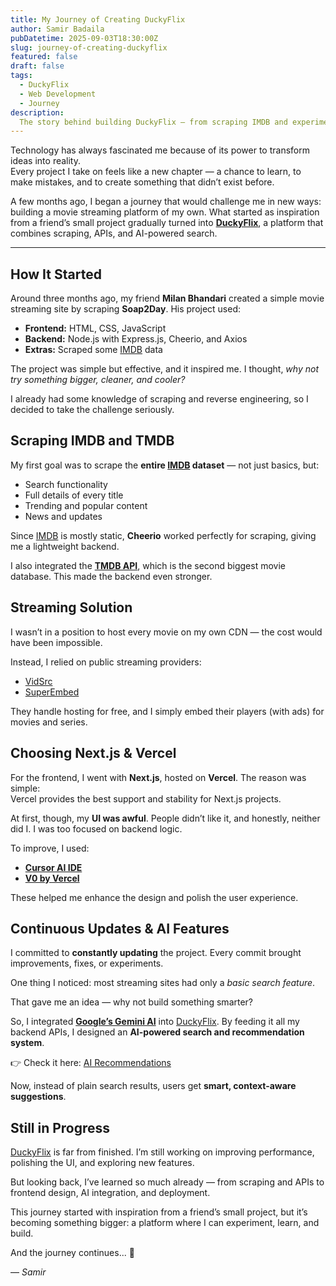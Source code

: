```yaml
---
title: My Journey of Creating DuckyFlix
author: Samir Badaila
pubDatetime: 2025-09-03T18:30:00Z
slug: journey-of-creating-duckyflix
featured: false
draft: false
tags:
  - DuckyFlix
  - Web Development
  - Journey
description:
  The story behind building DuckyFlix — from scraping IMDB and experimenting with APIs to improving UI, integrating AI search with Gemini, and deploying on Vercel.
---
```


Technology has always fascinated me because of its power to transform ideas into reality.  
Every project I take on feels like a new chapter — a chance to learn, to make mistakes, and to create something that didn’t exist before.  

A few months ago, I began a journey that would challenge me in new ways: building a movie streaming platform of my own. What started as inspiration from a friend’s small project gradually turned into **[DuckyFlix](https://ducky.samirb.com.np/)**, a platform that combines scraping, APIs, and AI-powered search.  

---

## How It Started  
Around three months ago, my friend **Milan Bhandari** created a simple movie streaming site by scraping **Soap2Day**. His project used:  

- **Frontend:** HTML, CSS, JavaScript  
- **Backend:** Node.js with Express.js, Cheerio, and Axios  
- **Extras:** Scraped some [IMDB](https://www.imdb.com/) data  

The project was simple but effective, and it inspired me. I thought, *why not try something bigger, cleaner, and cooler?*  

I already had some knowledge of scraping and reverse engineering, so I decided to take the challenge seriously.  

## Scraping IMDB and TMDB  
My first goal was to scrape the **entire [IMDB](https://www.imdb.com/) dataset** — not just basics, but:  

- Search functionality  
- Full details of every title  
- Trending and popular content  
- News and updates  

Since [IMDB](https://www.imdb.com/) is mostly static, **Cheerio** worked perfectly for scraping, giving me a lightweight backend.  

I also integrated the **[TMDB API](https://developer.themoviedb.org/docs/getting-started)**, which is the second biggest movie database. This made the backend even stronger.  

## Streaming Solution  
I wasn’t in a position to host every movie on my own CDN — the cost would have been impossible.  

Instead, I relied on public streaming providers:  

- [VidSrc](https://vidsrc.xyz/)  
- [SuperEmbed](https://www.superembed.stream/)  

They handle hosting for free, and I simply embed their players (with ads) for movies and series.  

## Choosing Next.js & Vercel  
For the frontend, I went with **Next.js**, hosted on **Vercel**. The reason was simple:  
Vercel provides the best support and stability for Next.js projects.  

At first, though, my **UI was awful**. People didn’t like it, and honestly, neither did I. I was too focused on backend logic.  

To improve, I used:  

- **[Cursor AI IDE](https://www.cursor.com/)**  
- **[V0 by Vercel](https://v0.dev/)**  

These helped me enhance the design and polish the user experience.  

## Continuous Updates & AI Features  
I committed to **constantly updating** the project. Every commit brought improvements, fixes, or experiments.  

One thing I noticed: most streaming sites had only a *basic search feature*.  

That gave me an idea — why not build something smarter?  

So, I integrated **[Google’s Gemini AI](https://ai.google.dev/tutorials/node_quickstart)** into [DuckyFlix](https://ducky.samirb.com.np/). By feeding it all my backend APIs, I designed an **AI-powered search and recommendation system**.  

👉 Check it here: [AI Recommendations](https://ducky.samirb.com.np/ai-recommendation)  

Now, instead of plain search results, users get **smart, context-aware suggestions**.  

## Still in Progress  
[DuckyFlix](https://ducky.samirb.com.np/) is far from finished. I’m still working on improving performance, polishing the UI, and exploring new features.  

But looking back, I’ve learned so much already — from scraping and APIs to frontend design, AI integration, and deployment.  

This journey started with inspiration from a friend’s small project, but it’s becoming something bigger: a platform where I can experiment, learn, and build.  

And the journey continues... 🚀  

— *Samir*  
